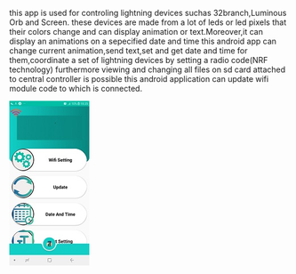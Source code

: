 this app is used for controling lightning devices suchas 32branch,Luminous Orb and Screen.
these devices are made from a lot of leds or led pixels that their colors change and can display animation or text.Moreover,it can display an animations on a sepecified date and time 
this android app can change current animation,send text,set and get date and time for them,coordinate a set of lightning devices by setting a radio code(NRF technology)
furthermore viewing and changing all files on sd card attached to central controller is possible
this android application can update wifi module code to which is connected.

![Screenshot Dark](screen3.jpg)
